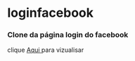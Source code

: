 # loginfacebook
<h3>Clone da página login do facebook</h3>
clique <a href="https://doncarderms.github.io/loginfacebook/login-facebook.html">Aqui </a> para vizualisar
